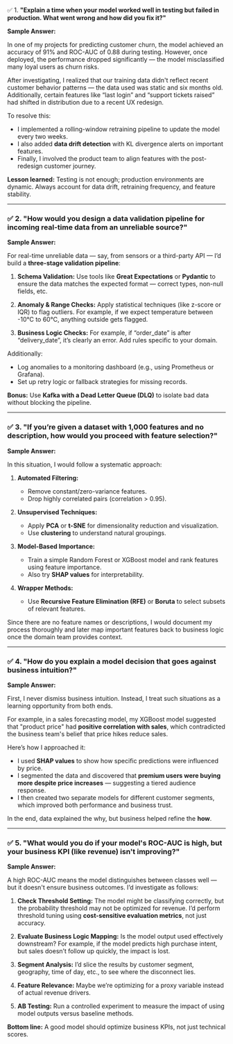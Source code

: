 ✅ 1. **"Explain a time when your model worked well in testing but failed in production. What went wrong and how did you fix it?"**

**Sample Answer:**

In one of my projects for predicting customer churn, the model achieved an accuracy of 91% and ROC-AUC of 0.88 during testing. However, once deployed, the performance dropped significantly — the model misclassified many loyal users as churn risks.

After investigating, I realized that our training data didn't reflect recent customer behavior patterns — the data used was static and six months old. Additionally, certain features like “last login” and “support tickets raised” had shifted in distribution due to a recent UX redesign.

To resolve this:

* I implemented a rolling-window retraining pipeline to update the model every two weeks.
* I also added **data drift detection** with KL divergence alerts on important features.
* Finally, I involved the product team to align features with the post-redesign customer journey.

**Lesson learned:** Testing is not enough; production environments are dynamic. Always account for data drift, retraining frequency, and feature stability.

---

### ✅ 2. **"How would you design a data validation pipeline for incoming real-time data from an unreliable source?"**

**Sample Answer:**

For real-time unreliable data — say, from sensors or a third-party API — I’d build a **three-stage validation pipeline**:

1. **Schema Validation:**
   Use tools like **Great Expectations** or **Pydantic** to ensure the data matches the expected format — correct types, non-null fields, etc.

2. **Anomaly & Range Checks:**
   Apply statistical techniques (like z-score or IQR) to flag outliers. For example, if we expect temperature between -10°C to 60°C, anything outside gets flagged.

3. **Business Logic Checks:**
   For example, if “order\_date” is after “delivery\_date”, it’s clearly an error. Add rules specific to your domain.

Additionally:

* Log anomalies to a monitoring dashboard (e.g., using Prometheus or Grafana).
* Set up retry logic or fallback strategies for missing records.

**Bonus:** Use **Kafka with a Dead Letter Queue (DLQ)** to isolate bad data without blocking the pipeline.

---

### ✅ 3. **"If you’re given a dataset with 1,000 features and no description, how would you proceed with feature selection?"**

**Sample Answer:**

In this situation, I would follow a systematic approach:

1. **Automated Filtering:**

   * Remove constant/zero-variance features.
   * Drop highly correlated pairs (correlation > 0.95).

2. **Unsupervised Techniques:**

   * Apply **PCA** or **t-SNE** for dimensionality reduction and visualization.
   * Use **clustering** to understand natural groupings.

3. **Model-Based Importance:**

   * Train a simple Random Forest or XGBoost model and rank features using feature importance.
   * Also try **SHAP values** for interpretability.

4. **Wrapper Methods:**

   * Use **Recursive Feature Elimination (RFE)** or **Boruta** to select subsets of relevant features.

Since there are no feature names or descriptions, I would document my process thoroughly and later map important features back to business logic once the domain team provides context.

---

### ✅ 4. **"How do you explain a model decision that goes against business intuition?"**

**Sample Answer:**

First, I never dismiss business intuition. Instead, I treat such situations as a learning opportunity from both ends.

For example, in a sales forecasting model, my XGBoost model suggested that "product price" had **positive correlation with sales**, which contradicted the business team's belief that price hikes reduce sales.

Here’s how I approached it:

* I used **SHAP values** to show how specific predictions were influenced by price.
* I segmented the data and discovered that **premium users were buying more despite price increases** — suggesting a tiered audience response.
* I then created two separate models for different customer segments, which improved both performance and business trust.

In the end, data explained the why, but business helped refine the **how**.

---

### ✅ 5. **"What would you do if your model's ROC-AUC is high, but your business KPI (like revenue) isn't improving?"**

**Sample Answer:**

A high ROC-AUC means the model distinguishes between classes well — but it doesn't ensure business outcomes. I’d investigate as follows:

1. **Check Threshold Setting:**
   The model might be classifying correctly, but the probability threshold may not be optimized for revenue. I’d perform threshold tuning using **cost-sensitive evaluation metrics**, not just accuracy.

2. **Evaluate Business Logic Mapping:**
   Is the model output used effectively downstream? For example, if the model predicts high purchase intent, but sales doesn’t follow up quickly, the impact is lost.

3. **Segment Analysis:**
   I’d slice the results by customer segment, geography, time of day, etc., to see where the disconnect lies.

4. **Feature Relevance:**
   Maybe we’re optimizing for a proxy variable instead of actual revenue drivers.

5. **AB Testing:**
   Run a controlled experiment to measure the impact of using model outputs versus baseline methods.

**Bottom line:** A good model should optimize business KPIs, not just technical scores.


